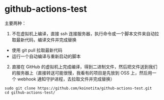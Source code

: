 # github-actions-test

主要两种：
1. 不在虚拟机上编译，直接 ssh 连接服务器，执行命令或一个脚本文件来自动拉取最新代码，编译文件并完成替换
 - 使用 git pull 拉取最新代码
 - 运行一个自动编译与重新启动的脚本
2. 直接在 GitHub 的虚拟机上完成编译，得到二进制文件，然后把文件送到我们的服务器上（直接转送可能很慢，我看有的项目是先放到 OSS 上，然后用一个 webhook 通知守护进程，去拉取文件并完成替换）


```text
sudo git clone https://github.com/koinotita/github-actions-test.git
cd github-actions-test/

```